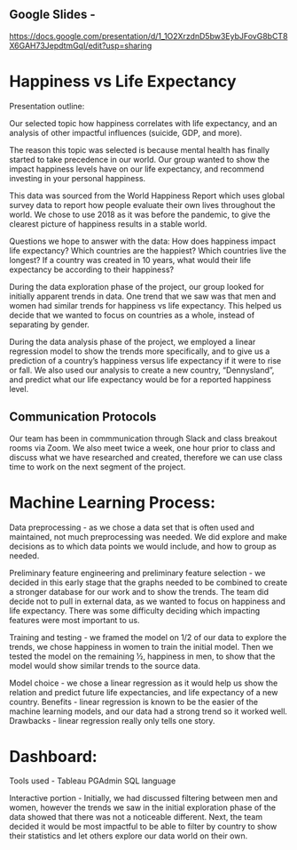 ## Google Slides - 
https://docs.google.com/presentation/d/1_1O2XrzdnD5bw3EybJFovG8bCT8X6GAH73JepdtmGqI/edit?usp=sharing

# Happiness vs Life Expectancy 

Presentation outline:

Our selected topic how happiness correlates with life expectancy, and an analysis of other impactful influences (suicide, GDP, and more).

The reason this topic was selected is because mental health has finally started to take precedence in our world. Our group wanted to show the impact happiness levels have on our life expectancy, and recommend investing in your personal happiness.

This data was sourced from the World Happiness Report which uses global survey data to report how people evaluate their own lives throughout the world. We chose to use 2018 as it was before the pandemic, to give the clearest picture of happiness results in a stable world.

Questions we hope to answer with the data:
How does happiness impact life expectancy?
Which countries are the happiest?
Which countries live the longest?
If a country was created in 10 years, what would their life expectancy be according to their happiness?

During the data exploration phase of the project, our group looked for initially apparent trends in data. One trend that we saw was that men and women had similar trends for happiness vs life expectancy. This helped us decide that we wanted to focus on countries as a whole, instead of separating by gender.

During the data analysis phase of the project, we employed a linear regression model to show the trends more specifically, and to give us a prediction of a country’s happiness versus life expectancy if it were to rise or fall. We also used our analysis to create a new country, “Dennysland”, and predict what our life expectancy would be for a reported happiness level.


## Communication Protocols
Our team has been in commmunication through Slack and class breakout rooms via Zoom. We also meet twice a week, one hour prior to class and discuss what we have researched and created, therefore we can use class time to work on the next segment of the project. 


# Machine Learning Process: 

Data preprocessing - as we chose a data set that is often used and maintained, not much preprocessing was needed. We did explore and make decisions as to which data points we would include, and how to group as needed.

Preliminary feature engineering and preliminary feature selection - we decided in this early stage that the graphs needed to be combined to create a stronger database for our work and to show the trends. The team did decide not to pull in external data, as we wanted to focus on happiness and life expectancy. There was some difficulty deciding which impacting features were most important to us.

Training and testing - we framed the model on 1/2 of our data to explore the trends, we chose happiness in women to train the initial model. Then we tested the model on the remaining ½, happiness in men, to show that the model would show similar trends to the source data. 


Model choice - we chose a linear regression as it would help us show the relation and predict future life expectancies, and life expectancy of a new country.
Benefits - linear regression is known to be the easier of the machine learning models, and our data had a strong trend so it worked well.
Drawbacks - linear regression really only tells one story.


# Dashboard:
Tools used -
Tableau
PGAdmin
SQL language

Interactive portion - Initially, we had discussed filtering between men and women, however the trends we saw in the initial exploration phase of the data showed that there was not a noticeable different. Next, the team decided it would be most impactful to be able to filter by country to show their statistics and let others explore our data world on their own. 

